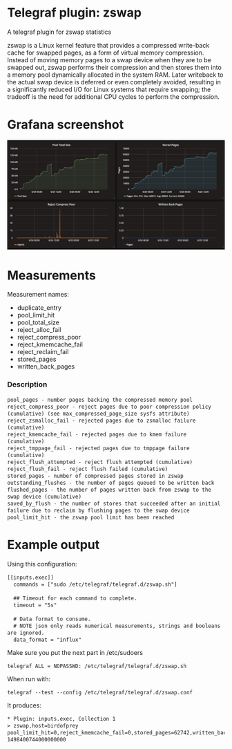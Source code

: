 # Telegraf plugin: zswap

A telegraf plugin for zswap statistics

zswap is a Linux kernel feature that provides a compressed write-back cache for swapped pages, as a form of virtual memory compression. Instead of moving memory pages to a swap device when they are to be swapped out, zswap performs their compression and then stores them into a memory pool dynamically allocated in the system RAM. Later writeback to the actual swap device is deferred or even completely avoided, resulting in a significantly reduced I/O for Linux systems that require swapping; the tradeoff is the need for additional CPU cycles to perform the compression.

# Grafana screenshot

![Grafana screenshot zswap](https://github.com/dkruyt/telegraf-zswap/raw/master/screenshot-grafana-zswap.jpg)

# Measurements

Measurement names:

- duplicate_entry
- pool_limit_hit
- pool_total_size
- reject_alloc_fail
- reject_compress_poor
- reject_kmemcache_fail
- reject_reclaim_fail
- stored_pages
- written_back_pages

### Description

```
pool_pages - number pages backing the compressed memory pool
reject_compress_poor - reject pages due to poor compression policy (cumulative) (see max_compressed_page_size sysfs attribute)
reject_zsmalloc_fail - rejected pages due to zsmalloc failure (cumulative)
reject_kmemcache_fail - rejected pages due to kmem failure (cumulative)
reject_tmppage_fail - rejected pages due to tmppage failure (cumulative)
reject_flush_attempted - reject flush attempted (cumulative)
reject_flush_fail - reject flush failed (cumulative)
stored_pages - number of compressed pages stored in zswap
outstanding_flushes - the number of pages queued to be written back
flushed_pages - the number of pages written back from zswap to the swap device (cumulative)
saved_by_flush - the number of stores that succeeded after an initial failure due to reclaim by flushing pages to the swap device
pool_limit_hit - the zswap pool limit has been reached
```

# Example output

Using this configuration:

```
[[inputs.exec]]
  commands = ["sudo /etc/telegraf/telegraf.d/zswap.sh"]

  ## Timeout for each command to complete.
  timeout = "5s"

  # Data format to consume.
  # NOTE json only reads numerical measurements, strings and booleans are ignored.
  data_format = "influx"
```

Make sure you put the next part in /etc/sudoers

```
telegraf ALL = NOPASSWD: /etc/telegraf/telegraf.d/zswap.sh
```

When run with:

```
telegraf --test --config /etc/telegraf/telegraf.d/zswap.conf
```

It produces:

```
* Plugin: inputs.exec, Collection 1
> zswap,host=birdofprey pool_limit_hit=0,reject_kmemcache_fail=0,stored_pages=62742,written_back_pages=0,reject_reclaim_fail=0,duplicate_entry=0,pool_total_size=128495616,reject_alloc_fail=0,reject_compress_poor=2762 1498400744000000000
```
